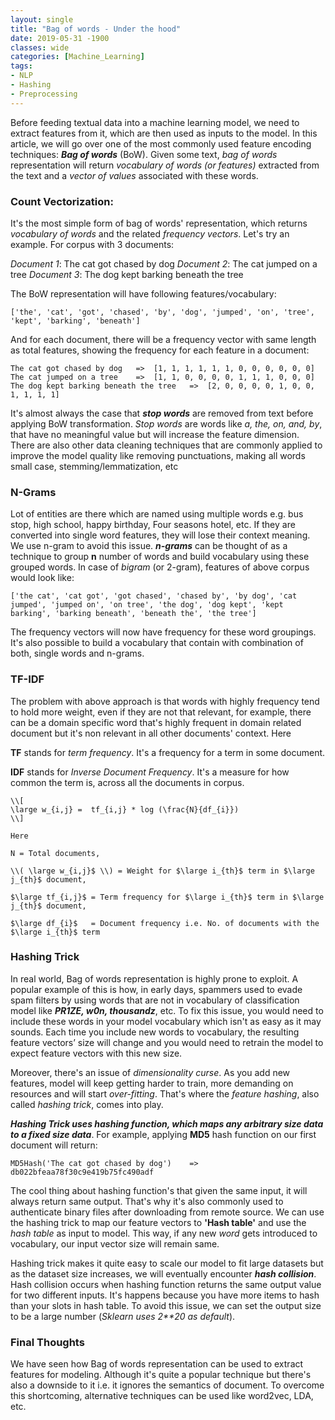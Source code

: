 ```yaml
---
layout: single
title: "Bag of words - Under the hood"
date: 2019-05-31 -1900
classes: wide
categories: [Machine_Learning]
tags:
- NLP
- Hashing
- Preprocessing
---
```


Before feeding textual data into a machine learning model, we need to extract features from it, which are then used as inputs to the model. In this article, we will go over one of the most commonly used feature encoding techniques: ***Bag of words*** (BoW). Given some text, *bag of words* representation will return *vocabulary of words (or features)* extracted from the text and a *vector of values* associated with these words.





### Count Vectorization:

It's the most simple form of bag of words' representation, which returns *vocabulary of words* and the related *frequency vectors*. Let's try an example. For corpus with 3 documents:

*Document 1*:	The cat got chased by dog
*Document 2*:	The cat jumped on a tree
*Document 3*:	The dog kept barking beneath the tree



The BoW representation will have following features/vocabulary:

```
['the', 'cat', 'got', 'chased', 'by', 'dog', 'jumped', 'on', 'tree', 'kept', 'barking', 'beneath']
```

And for each document, there will be a frequency vector with same length as total features, showing the frequency for each feature in a document:

```
The cat got chased by dog	=>	[1, 1, 1, 1, 1, 1, 0, 0, 0, 0, 0, 0]
The cat jumped on a tree	=>	[1, 1, 0, 0, 0, 0, 1, 1, 1, 0, 0, 0]
The dog kept barking beneath the tree	=>	[2, 0, 0, 0, 0, 1, 0, 0, 1, 1, 1, 1]
```



It's almost always the case that ***stop words*** are removed from text before applying BoW transformation. *Stop words* are words like *a, the, on, and, by*, that have no meaningful value but will increase the feature dimension.  There are also other data cleaning techniques that are commonly applied to improve the model quality like removing punctuations, making all words small case, stemming/lemmatization, etc





### N-Grams

Lot of entities are there which are named using multiple words e.g. bus stop, high school, happy birthday, Four seasons hotel, etc. If they are converted into single word features, they will lose their context meaning. We use n-gram to avoid this issue. ***n-grams*** can be thought of as a technique to group **n** number of words and build vocabulary using these grouped words. In case of *bigram* (or 2-gram), features of above corpus would look like:

```
['the cat', 'cat got', 'got chased', 'chased by', 'by dog', 'cat jumped', 'jumped on', 'on tree', 'the dog', 'dog kept', 'kept barking', 'barking beneath', 'beneath the', 'the tree']
```



The frequency vectors will now have frequency for these word groupings. It's also possible to build a vocabulary that contain with combination of both, single words and n-grams.





### TF-IDF

The problem with above approach is that words with highly frequency tend to hold more weight, even if they are not that relevant, for example, there can be a domain specific word that's highly frequent in domain related document but it's non relevant in all other documents' context. Here

**TF** stands for *term frequency*. It's a frequency for a term in some document.

**IDF** stands for *Inverse Document Frequency*. It's a measure for how common the term is, across all the documents in corpus.


```
\\[
\large w_{i,j} =  tf_{i,j} * log (\frac{N}{df_{i}})
\\]

Here 

N = Total documents,

\\( \large w_{i,j}$ \\) = Weight for $\large i_{th}$ term in $\large j_{th}$ document,

$\large tf_{i,j}$ = Term frequency for $\large i_{th}$ term in $\large j_{th}$ document,

$\large df_{i}$   = Document frequency i.e. No. of documents with the $\large i_{th}$ term
```







### Hashing Trick

In real world, Bag of words representation is highly prone to exploit. A popular example of this is how, in early days, spammers used to evade spam filters by using words that are not in vocabulary of classification model like ***PR1ZE, w0n, thousandz***, etc. To fix this issue, you would need to include these words in your model vocabulary which isn't as easy as it may sounds. Each time you include new words to vocabulary, the resulting feature vectors’ size will change and you would need to retrain the model to expect feature vectors with this new size. 

Moreover, there's an issue of *dimensionality curse*. As you add new features, model will keep getting harder to train, more demanding on resources and will start *over-fitting*. That's where the *feature hashing*, also called *hashing trick*, comes into play. 

***Hashing Trick uses hashing function, which maps any arbitrary size data to a fixed size data***. For example, applying **MD5** hash function on our first document will return:

```
MD5Hash('The cat got chased by dog')	=>	db022bfeaa78f30c9e419b75fc490adf
```



The cool thing about hashing function's that given the same input, it will always return same output. That's why it's also commonly used to authenticate binary files after downloading from remote source. We can use the hashing trick to map our feature vectors to **'Hash table'** and use the *hash table* as input to model. This way, if any new *word* gets introduced to vocabulary, our input vector size will remain same. 

Hashing trick makes it quite easy to scale our model to fit large datasets but as the dataset size increases, we will eventually encounter ***hash collision***. Hash collision occurs when hashing function returns the same output value for two different inputs. It's happens because you have more items to hash than your slots in hash table. To avoid this issue, we can set the output size to be a large number (*Sklearn uses 2**20 as default*).





### Final Thoughts

We have seen how Bag of words representation can be used to extract features for modeling. Although it's quite a popular technique but there's also a downside to it i.e. it ignores the semantics of document. To overcome this shortcoming, alternative techniques can be used like word2vec, LDA, etc.

